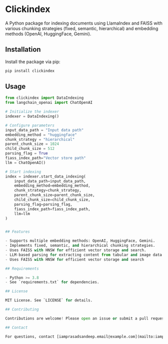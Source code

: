 # Clickindex

A Python package for indexing documents using LlamaIndex and FAISS with various chunking strategies (fixed, semantic, hierarchical) and embedding methods (OpenAI, HuggingFace, Gemini).

## Installation

Install the package via pip:

```bash
pip install clickindex
```

## Usage

```python
from clickindex import DataIndexing
from langchain_openai import ChatOpenAI

# Initialize the indexer
indexer = DataIndexing()

# Configure parameters
input_data_path = "Input data path"
embedding_method = "huggingface"
chunk_strategy = "hierarchical"
parent_chunk_size = 1024
child_chunk_size = 512
parsing_flag = True
fiass_index_path="Vector store path"
llm = ChatOpenAI()

# Start indexing
index = indexer.start_data_indexing(
    input_data_path=input_data_path,
    embedding_method=embedding_method,
    chunk_strategy=chunk_strategy,
    parent_chunk_size=parent_chunk_size,
    child_chunk_size=child_chunk_size,
    parsing_flag=parsing_flag,
    fiass_index_path=fiass_index_path,
    llm=llm
)


## Features

- Supports multiple embedding methods: OpenAI, HuggingFace, Gemini.
- Implements fixed, semantic, and hierarchical chunking strategies.
- Uses FAISS with HNSW for efficient vector storage and search.
- LLM-based parsing for extracting content from tabular and image data in documents.
- Uses FAISS with HNSW for efficient vector storage and search

## Requirements

- Python >= 3.8
- See `requirements.txt` for dependencies.

## License

MIT License. See `LICENSE` for details.

## Contributing

Contributions are welcome! Please open an issue or submit a pull request on GitHub.

## Contact

For questions, contact [iamprasadsandeep.email@example.com](mailto:iamprasadsandeep.email@example.com).
